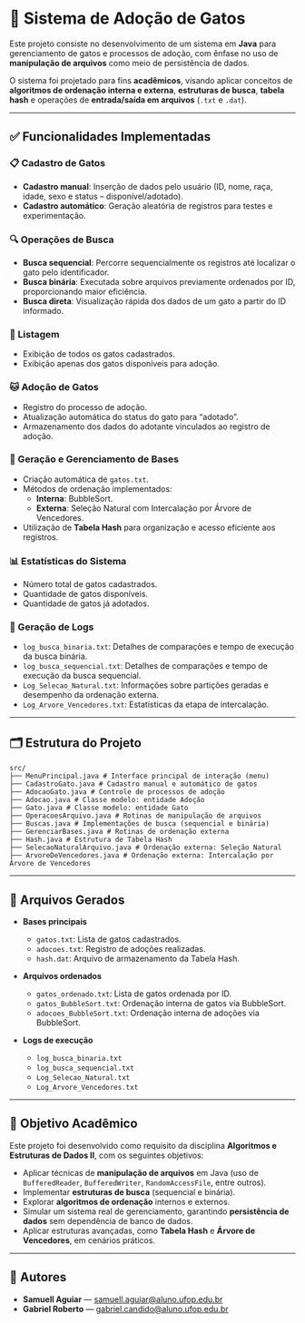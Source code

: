 # 🐾 Sistema de Adoção de Gatos  

Este projeto consiste no desenvolvimento de um sistema em **Java** para gerenciamento de gatos e processos de adoção, com ênfase no uso de **manipulação de arquivos** como meio de persistência de dados.  

O sistema foi projetado para fins **acadêmicos**, visando aplicar conceitos de **algoritmos de ordenação interna e externa**, **estruturas de busca**, **tabela hash** e operações de **entrada/saída em arquivos** (`.txt` e `.dat`).  

---

## ✅ Funcionalidades Implementadas  

### 📋 Cadastro de Gatos  
- **Cadastro manual**: Inserção de dados pelo usuário (ID, nome, raça, idade, sexo e status – disponível/adotado).  
- **Cadastro automático**: Geração aleatória de registros para testes e experimentação.  

### 🔍 Operações de Busca  
- **Busca sequencial**: Percorre sequencialmente os registros até localizar o gato pelo identificador.  
- **Busca binária**: Executada sobre arquivos previamente ordenados por ID, proporcionando maior eficiência.  
- **Busca direta**: Visualização rápida dos dados de um gato a partir do ID informado.  

### 📃 Listagem  
- Exibição de todos os gatos cadastrados.  
- Exibição apenas dos gatos disponíveis para adoção.  

### 🐱 Adoção de Gatos  
- Registro do processo de adoção.  
- Atualização automática do status do gato para “adotado”.  
- Armazenamento dos dados do adotante vinculados ao registro de adoção.  

### 🧪 Geração e Gerenciamento de Bases  
- Criação automática de `gatos.txt`.  
- Métodos de ordenação implementados:  
  - **Interna**: BubbleSort.  
  - **Externa**: Seleção Natural com Intercalação por Árvore de Vencedores.  
- Utilização de **Tabela Hash** para organização e acesso eficiente aos registros.  

### 📊 Estatísticas do Sistema  
- Número total de gatos cadastrados.  
- Quantidade de gatos disponíveis.  
- Quantidade de gatos já adotados.  

### 📝 Geração de Logs  
- `log_busca_binaria.txt`: Detalhes de comparações e tempo de execução da busca binária.  
- `log_busca_sequencial.txt`: Detalhes de comparações e tempo de execução da busca sequencial.  
- `Log_Selecao_Natural.txt`: Informações sobre partições geradas e desempenho da ordenação externa.  
- `Log_Arvore_Vencedores.txt`: Estatísticas da etapa de intercalação.  

---

## 🗂 Estrutura do Projeto  

```
src/
├── MenuPrincipal.java # Interface principal de interação (menu)
├── CadastroGato.java # Cadastro manual e automático de gatos
├── AdocaoGato.java # Controle de processos de adoção
├── Adocao.java # Classe modelo: entidade Adoção
├── Gato.java # Classe modelo: entidade Gato
├── OperacoesArquivo.java # Rotinas de manipulação de arquivos
├── Buscas.java # Implementações de busca (sequencial e binária)
├── GerenciarBases.java # Rotinas de ordenação externa
├── Hash.java # Estrutura de Tabela Hash
├── SelecaoNaturalArquivo.java # Ordenação externa: Seleção Natural
├── ArvoreDeVencedores.java # Ordenação externa: Intercalação por Árvore de Vencedores
```

---

## 📁 Arquivos Gerados  

- **Bases principais**  
  - `gatos.txt`: Lista de gatos cadastrados.  
  - `adocoes.txt`: Registro de adoções realizadas.  
  - `hash.dat`: Arquivo de armazenamento da Tabela Hash.  

- **Arquivos ordenados**  
  - `gatos_ordenado.txt`: Lista de gatos ordenada por ID.  
  - `gatos_BubbleSort.txt`: Ordenação interna de gatos via BubbleSort.  
  - `adocoes_BubbleSort.txt`: Ordenação interna de adoções via BubbleSort.  

- **Logs de execução**  
  - `log_busca_binaria.txt`  
  - `log_busca_sequencial.txt`  
  - `Log_Selecao_Natural.txt`  
  - `Log_Arvore_Vencedores.txt`  

---

## 🎯 Objetivo Acadêmico  

Este projeto foi desenvolvido como requisito da disciplina **Algoritmos e Estruturas de Dados II**, com os seguintes objetivos:  

- Aplicar técnicas de **manipulação de arquivos** em Java (uso de `BufferedReader`, `BufferedWriter`, `RandomAccessFile`, entre outros).  
- Implementar **estruturas de busca** (sequencial e binária).  
- Explorar **algoritmos de ordenação** internos e externos.  
- Simular um sistema real de gerenciamento, garantindo **persistência de dados** sem dependência de banco de dados.  
- Aplicar estruturas avançadas, como **Tabela Hash** e **Árvore de Vencedores**, em cenários práticos.  

---

## 👥 Autores  

- **Samuell Aguiar** — [samuell.aguiar@aluno.ufop.edu.br](mailto:samuell.aguiar@aluno.ufop.edu.br)  
- **Gabriel Roberto** — [gabriel.candido@aluno.ufop.edu.br](mailto:gabriel.candido@aluno.ufop.edu.br)  

